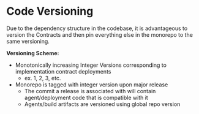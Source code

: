 # Code Versioning

Due to the dependency structure in the codebase, it is advantageous to version the Contracts and then pin everything else in the monorepo to the same versioning. 

**Versioning Scheme:**

- Monotonically increasing Integer Versions corresponding to implementation contract deployments
    - ex. 1, 2, 3, etc.
- Monorepo is tagged with integer version upon major release
    - The commit a release is associated with will contain agent/deployment code that is compatible with it
    - Agents/build artifacts are versioned using global repo version

